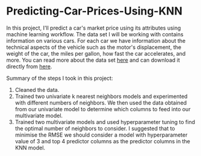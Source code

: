 # Predicting-Car-Prices-Using-KNN
In this project, I'll predict a car's market price using its attributes using machine learning workflow. The data set I will be working with contains information on various cars. For each car we have information about the technical aspects of the vehicle such as the motor's displacement, the weight of the car, the miles per gallon, how fast the car accelerates, and more. You can read more about the data set [here](https://archive.ics.uci.edu/dataset/10/automobile) and can download it directly from [here](https://archive.ics.uci.edu/ml/machine-learning-databases/autos/imports-85.data).


Summary of the steps I took in this project:
1. Cleaned the data.
2. Trained two univariate k nearest neighbors models and experimented with different numbers of neighbors. We then used the data obtained from our univariate model to determine which columns to feed into our multivariate model.
3. Trained two multivariate models and used hyperparameter tuning to find the optimal number of neighbors to consider. I suggested that to minimise the RMSE we should consider a model with hyperparameter value of 3 and top 4 predictor columns as the predictor columns in the KNN model.
